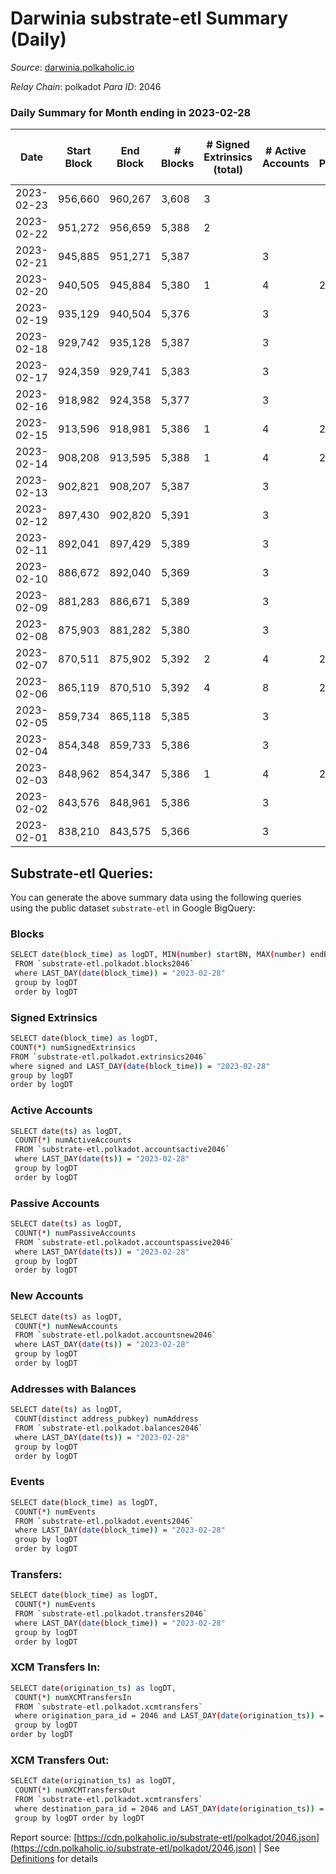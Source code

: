 # Darwinia substrate-etl Summary (Daily)

_Source_: [darwinia.polkaholic.io](https://darwinia.polkaholic.io)

*Relay Chain*: polkadot
*Para ID*: 2046



### Daily Summary for Month ending in 2023-02-28


| Date | Start Block | End Block | # Blocks | # Signed Extrinsics (total) | # Active Accounts | # Passive | # New | # Addresses with Balances | # Events | # Transfers | # XCM Transfers In | # XCM Transfers Out | Issues | 
| ---- | ----------- | --------- | -------- | --------------------------- | ----------------- | --------- | ----- | ------------------------- | -------- | ----------- | ------------------ | ------------------- | ------ |
| 2023-02-23 | 956,660 | 960,267 | 3,608 | 3 |  |  |  |  | 7,425 | 183  |   |   |  |
| 2023-02-22 | 951,272 | 956,659 | 5,388 | 2 |  |  |  | 22 | 10,919 | 122  |   |   |  |
| 2023-02-21 | 945,885 | 951,271 | 5,387 |  | 3 |  |  | 22 | 10,777 |   |   |   |  |
| 2023-02-20 | 940,505 | 945,884 | 5,380 | 1 | 4 | 2 |  | 22 | 10,833 | 61  |   |   |  |
| 2023-02-19 | 935,129 | 940,504 | 5,376 |  | 3 |  |  | 22 | 10,755 |   |   |   |  |
| 2023-02-18 | 929,742 | 935,128 | 5,387 |  | 3 |  |  | 22 | 10,777 |   |   |   |  |
| 2023-02-17 | 924,359 | 929,741 | 5,383 |  | 3 |  |  | 22 | 10,769 |   |   |   |  |
| 2023-02-16 | 918,982 | 924,358 | 5,377 |  | 3 |  |  | 22 | 10,757 |   |   |   |  |
| 2023-02-15 | 913,596 | 918,981 | 5,386 | 1 | 4 | 2 |  | 22 | 10,842 | 61  |   | 1  |  |
| 2023-02-14 | 908,208 | 913,595 | 5,388 | 1 | 4 | 2 |  | 22 | 10,846 | 61  |   | 1  |  |
| 2023-02-13 | 902,821 | 908,207 | 5,387 |  | 3 |  |  | 22 | 10,777 |   |   |   |  |
| 2023-02-12 | 897,430 | 902,820 | 5,391 |  | 3 |  |  | 22 | 10,785 |   |   |   |  |
| 2023-02-11 | 892,041 | 897,429 | 5,389 |  | 3 |  |  | 22 | 10,781 |   |   |   |  |
| 2023-02-10 | 886,672 | 892,040 | 5,369 |  | 3 |  |  | 22 | 10,741 |   |   |   |  |
| 2023-02-09 | 881,283 | 886,671 | 5,389 |  | 3 |  |  | 22 | 10,781 |   |   |   |  |
| 2023-02-08 | 875,903 | 881,282 | 5,380 |  | 3 |  |  | 22 | 10,763 |   |   |   |  |
| 2023-02-07 | 870,511 | 875,902 | 5,392 | 2 | 4 | 2 |  | 22 | 10,924 | 122  |   | 2  |  |
| 2023-02-06 | 865,119 | 870,510 | 5,392 | 4 | 8 | 2 |  | 22 | 11,064 | 244  | 1  | 4  |  |
| 2023-02-05 | 859,734 | 865,118 | 5,385 |  | 3 |  |  | 22 | 10,773 |   |   |   |  |
| 2023-02-04 | 854,348 | 859,733 | 5,386 |  | 3 |  |  | 22 | 10,775 |   |   |   |  |
| 2023-02-03 | 848,962 | 854,347 | 5,386 | 1 | 4 | 2 |  | 22 | 10,845 | 61  |   | 1  |  |
| 2023-02-02 | 843,576 | 848,961 | 5,386 |  | 3 |  |  | 22 | 10,775 |   |   |   |  |
| 2023-02-01 | 838,210 | 843,575 | 5,366 |  | 3 |  |  | 22 | 10,735 |   |   |   |  |

## Substrate-etl Queries:
You can generate the above summary data using the following queries using the public dataset `substrate-etl` in Google BigQuery:

### Blocks
```bash
SELECT date(block_time) as logDT, MIN(number) startBN, MAX(number) endBN, COUNT(*) numBlocks 
 FROM `substrate-etl.polkadot.blocks2046`  
 where LAST_DAY(date(block_time)) = "2023-02-28" 
 group by logDT 
 order by logDT
```

### Signed Extrinsics
```bash
SELECT date(block_time) as logDT, 
COUNT(*) numSignedExtrinsics 
FROM `substrate-etl.polkadot.extrinsics2046`  
where signed and LAST_DAY(date(block_time)) = "2023-02-28" 
group by logDT 
order by logDT
```

### Active Accounts
```bash
SELECT date(ts) as logDT, 
 COUNT(*) numActiveAccounts 
 FROM `substrate-etl.polkadot.accountsactive2046` 
 where LAST_DAY(date(ts)) = "2023-02-28" 
 group by logDT 
 order by logDT
```

### Passive Accounts
```bash
SELECT date(ts) as logDT, 
 COUNT(*) numPassiveAccounts 
 FROM `substrate-etl.polkadot.accountspassive2046` 
 where LAST_DAY(date(ts)) = "2023-02-28" 
 group by logDT 
 order by logDT
```

### New Accounts
```bash
SELECT date(ts) as logDT, 
 COUNT(*) numNewAccounts 
 FROM `substrate-etl.polkadot.accountsnew2046` 
 where LAST_DAY(date(ts)) = "2023-02-28" 
 group by logDT
 order by logDT
```

### Addresses with Balances
```bash
SELECT date(ts) as logDT,
 COUNT(distinct address_pubkey) numAddress 
 FROM `substrate-etl.polkadot.balances2046` 
 where LAST_DAY(date(ts)) = "2023-02-28" 
 group by logDT 
 order by logDT
```

### Events
```bash
SELECT date(block_time) as logDT, 
 COUNT(*) numEvents 
 FROM `substrate-etl.polkadot.events2046` 
 where LAST_DAY(date(block_time)) = "2023-02-28" 
 group by logDT 
 order by logDT
```

### Transfers:
```bash
SELECT date(block_time) as logDT, 
 COUNT(*) numEvents 
 FROM `substrate-etl.polkadot.transfers2046` 
 where LAST_DAY(date(block_time)) = "2023-02-28" 
 group by logDT 
 order by logDT
```

### XCM Transfers In:
```bash
SELECT date(origination_ts) as logDT, 
 COUNT(*) numXCMTransfersIn 
 FROM `substrate-etl.polkadot.xcmtransfers` 
 where origination_para_id = 2046 and LAST_DAY(date(origination_ts)) = "2023-02-28" 
 group by logDT 
order by logDT
```

### XCM Transfers Out:
```bash
SELECT date(origination_ts) as logDT, 
 COUNT(*) numXCMTransfersOut 
 FROM `substrate-etl.polkadot.xcmtransfers` 
 where destination_para_id = 2046 and LAST_DAY(date(origination_ts)) = "2023-02-28" 
 group by logDT order by logDT
```


Report source: [https://cdn.polkaholic.io/substrate-etl/polkadot/2046.json](https://cdn.polkaholic.io/substrate-etl/polkadot/2046.json) | See [Definitions](/DEFINITIONS.md) for details
